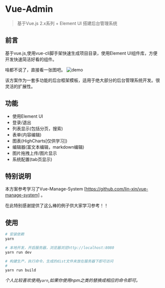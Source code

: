 # Vue-Admin

> 基于Vue.js 2.x系列 + Element UI 搭建后台管理系统

## 前言

基于vue.js,使用vue-cli脚手架快速生成项目目录，使用Element UI组件库，方便开发快速简洁好看的组件。

啥都不说了，直接看一张图吧。
![demo](https://raw.githubusercontent.com/dyike/vue-admin/master/static/img/vue-admin.png)

该方案作为一套多功能的后台框架模板，适用于绝大部分的后台管理系统开发。很灵活的扩展性。

## 功能

* 使用Element UI 
* 登录/退出 
* 列表显示(包括分页，搜索) 
* 表单(内容编辑)
* 图表(HighCharts[仅供学习]) 
* 编辑器(富文本编辑，markdown编辑) 
* 图片拖拽上传/图片显示 
* 系统配置(tab页显示)

## 特别说明

本方案参考学习了Vue-Manage-System [https://github.com/lin-xin/vue-manage-system] 。

在此特别感谢提供了这么棒的例子供大家学习参考！！

## 使用

``` bash
# 安装依赖
yarn

# 本地开发，开启服务器，浏览器浏览http://localhost:8080
yarn run dev

# 构建生产，执行命令，生成的dist文件夹放在服务器下即可访问
# 
yarn run build

```

_个人比较喜欢使用`yarn`,如果你使用npm之类的替换成相应的命令即可。_




